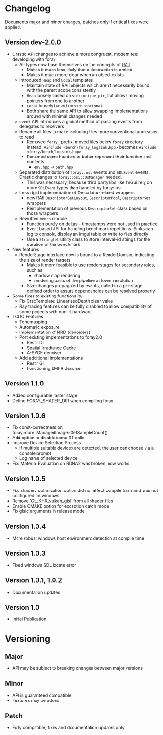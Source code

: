 # Changelog

Documents major and minor changes, patches only if critical fixes were applied.

## Version dev-2.0.0
* Drastic API changes to achieve a more congruent, modern feel developing with foray
    * All types now base themselves on the concepts of [RAII](https://en.cppreference.com/w/cpp/language/raii)
        * Makes it much less likely that a destruction is omited
        * Makes it much more clear when an object exists
    * Introduced `Heap` and `Local` templates
        * Maintain state of RAII objects which aren't necessarily bound with the parent scope consistently
        * `Heap` loosely based on `std::unique_ptr`, but allows moving pointers from one to another
        * `Local` loosely based on `std::optional`
        * Both share the same API to allow swapping implementations around with minimal changes needed
    * `event` API introduces a global method of passing events from delegates to receivers
    * Rename all files to make including files more conventional and easier to read
        * Removed `foray_` prefix, moved files below `foray` directory instead: `#include <bench/foray_logsink.hpp>` becomes `#include <foray/bench/logsink.hpp>`
        * Renamed some headers to better represent their function and contents
            * `env.hpp` → `path.hpp`
    * Separated distribution of `foray::osi` events and `SDLEvent` events. Drastic changes to `foray::osi::OsManager` needed.
        * This was necessary, because third party libs like ImGui rely on more `SDLEvent` types than handled by foray::osi.
    * Less rigid implementation of Descriptor-related wrappers
        * new RAII `DescriptorSetLayout`, `DescriptorPool`, `DescriptorSet` wrappers
        * Reimplementation of previous `DescriptorSet` class based on those wrappers
    * Rewritten `bench` module
        * Function purely on deltas - timestamps were not used in practice
        * Event based API for handling benchmark repetitions. Sinks can log to console, display an imgui table or write to files directly
        * Use a `StringSet` utility class to store interval-id strings for the duration of the benchmark
* New features
    * RenderStage interface now is bound to a RenderDomain, indicating the size of render targets
        * Makes it more feasible to use renderstages for secondary roles, such as 
            * shadow map rendering
            * rendering parts of the pipeline at lower resolution
        * Size changes propagated by events, called in a per-stage defined order to assure dependencies can be resolved properly
* Some fixes to existing functionality
    * Fix Crs::Template::LinearizedDepth clear value
    * Ray tracing features can be fully disabled to allow compatibility of some projects with non-rt hardware
* TODO Features
    * Tonemapping
    * Automatic exposure
    * Implementation of [NRD (denoisers)](https://github.com/NVIDIAGameWorks/RayTracingDenoiser)
    * Port existing implementations to foray2.0
        * Restir DI
        * Spatial Irradiance Cache
        * A-SVGF denoiser
    * Add additional implementations
        * Restir GI
        * Functioning BMFR denoiser
## Version 1.1.0
* Added configurable raster stage
* Define FORAY_SHADER_DIR when compiling foray
## Version 1.0.6
* Fix const-correctness on foray::core::ManagedImage::GetSampleCount()
* Add option to disable some RT calls
* Improve Device Selection Process
    * If multiple suitable devices are detected, the user can choose via a console prompt
    * Log name of selected device
* Fix: Material Evaluation on RDNA2 was broken, now works.
## Version 1.0.5
* Fix: shaderc optimization option did not affect compile hash and was not configured on windows
* Remove 'GL_KHR_vulkan_glsl' from all shader files
* Enable CMAKE option for exception catch mode
* Fix glslc arguments in release mode
## Version 1.0.4
* More robust windows host environment detection at compile time
## Version 1.0.3
* Fixed windows SDL locate error
## Version 1.0.1, 1.0.2
* Documentation updates
## Version 1.0
* Initial Publication

# Versioning
## Major
* API may be subject to breaking changes between major versions
## Minor
* API is guaranteed compatible
* Features may be added
## Patch
* Fully compatible, fixes and documentation updates only
